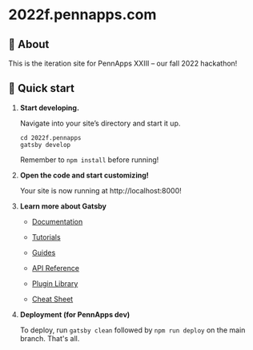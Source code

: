 # 2022f.pennapps.com

## 🌱 About

This is the iteration site for PennApps XXIII – our fall 2022 hackathon!

## 🚀 Quick start

1.  **Start developing.**

    Navigate into your site’s directory and start it up.

    ```shell
    cd 2022f.pennapps
    gatsby develop
    ```
    
    Remember to `npm install` before running!

2.  **Open the code and start customizing!**

    Your site is now running at http://localhost:8000!

3.  **Learn more about Gatsby**

    - [Documentation](https://www.gatsbyjs.com/docs/?utm_source=starter&utm_medium=readme&utm_campaign=minimal-starter)

    - [Tutorials](https://www.gatsbyjs.com/tutorial/?utm_source=starter&utm_medium=readme&utm_campaign=minimal-starter)

    - [Guides](https://www.gatsbyjs.com/tutorial/?utm_source=starter&utm_medium=readme&utm_campaign=minimal-starter)

    - [API Reference](https://www.gatsbyjs.com/docs/api-reference/?utm_source=starter&utm_medium=readme&utm_campaign=minimal-starter)

    - [Plugin Library](https://www.gatsbyjs.com/plugins?utm_source=starter&utm_medium=readme&utm_campaign=minimal-starter)

    - [Cheat Sheet](https://www.gatsbyjs.com/docs/cheat-sheet/?utm_source=starter&utm_medium=readme&utm_campaign=minimal-starter)

4. **Deployment (for PennApps dev)**

    To deploy, run `gatsby clean` followed by `npm run deploy` on the main branch. That's all.
